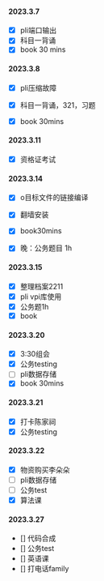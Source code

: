 #### 2023.3.7 

- [x] pli端口输出
- [x] 科目一背诵
- [x] book 30 mins

#### 2023.3.8

- [x] pli压缩故障
- [x] 科目一背诵，321，习题
- [x] book 30mins


#### 2023.3.11
 - [x] 资格证考试

 #### 2023.3.14 
 - [x] o目标文件的链接编译
 - [x] 翻墙安装
 - [x] book30mins
 - [x] 晚：公务题目 1h


#### 2023.3.15
- [x] 整理档案2211
- [x] pli vpi库使用
- [x] 公务题1h
- [x] book 

#### 2023.3.20
- [x] 3:30组会
- [x] 公务testing
- [ ] pli数据存储
- [x] book 30mins

#### 2023.3.21
- [x] 打卡陈家祠
- [x] 公务testing

#### 2023.3.22
-  [x] 物资购买李朵朵
- [ ] pli数据存储
- [ ] 公务test
- [x] 算法课

#### 2023.3.27
- [] 代码合成
- [] 公务test
- [] 英语课
- [] 打电话family



